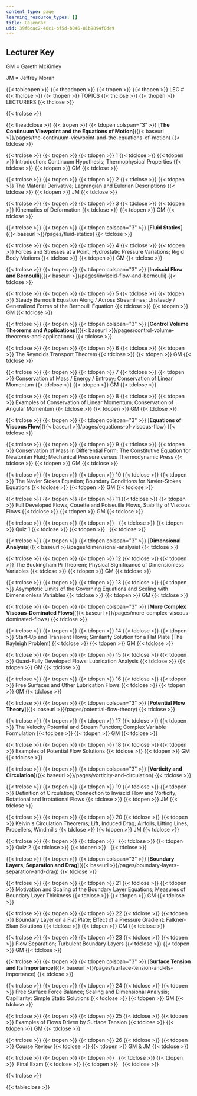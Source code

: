 ```yaml
---
content_type: page
learning_resource_types: []
title: Calendar
uid: 39f6cac2-40c1-bf5d-b046-81b9894f0de9
---
```


Lecturer Key
------------

GM = Gareth McKinley

JM = Jeffrey Moran

{{< tableopen >}}
{{< theadopen >}}
{{< tropen >}}
{{< thopen >}}
LEC #
{{< thclose >}}
{{< thopen >}}
TOPICS
{{< thclose >}}
{{< thopen >}}
LECTURERS
{{< thclose >}}

{{< trclose >}}

{{< theadclose >}}
{{< tropen >}}
{{< tdopen colspan="3" >}}
[**The Continuum Viewpoint and the Equations of Motion**]({{< baseurl >}}/pages/the-continuum-viewpoint-and-the-equations-of-motion)
{{< tdclose >}}

{{< trclose >}}
{{< tropen >}}
{{< tdopen >}}
1
{{< tdclose >}}
{{< tdopen >}}
Introduction: Continuum Hypothesis; Thermophysical Properties
{{< tdclose >}}
{{< tdopen >}}
GM
{{< tdclose >}}

{{< trclose >}}
{{< tropen >}}
{{< tdopen >}}
2
{{< tdclose >}}
{{< tdopen >}}
The Material Derivative; Lagrangian and Eulerian Descriptions
{{< tdclose >}}
{{< tdopen >}}
JM
{{< tdclose >}}

{{< trclose >}}
{{< tropen >}}
{{< tdopen >}}
3
{{< tdclose >}}
{{< tdopen >}}
Kinematics of Deformation
{{< tdclose >}}
{{< tdopen >}}
GM
{{< tdclose >}}

{{< trclose >}}
{{< tropen >}}
{{< tdopen colspan="3" >}}
[**Fluid Statics**]({{< baseurl >}}/pages/fluid-statics)
{{< tdclose >}}

{{< trclose >}}
{{< tropen >}}
{{< tdopen >}}
4
{{< tdclose >}}
{{< tdopen >}}
Forces and Stresses at a Point; Hydrostatic Pressure Variations; Rigid Body Motions
{{< tdclose >}}
{{< tdopen >}}
GM
{{< tdclose >}}

{{< trclose >}}
{{< tropen >}}
{{< tdopen colspan="3" >}}
[**Inviscid Flow and Bernoulli**]({{< baseurl >}}/pages/inviscid-flow-and-bernoulli)
{{< tdclose >}}

{{< trclose >}}
{{< tropen >}}
{{< tdopen >}}
5
{{< tdclose >}}
{{< tdopen >}}
Steady Bernoulli Equation Along / Across Streamlines; Unsteady / Generalized Forms of the Bernoulli Equation
{{< tdclose >}}
{{< tdopen >}}
GM
{{< tdclose >}}

{{< trclose >}}
{{< tropen >}}
{{< tdopen colspan="3" >}}
[**Control Volume Theorems and Applications**]({{< baseurl >}}/pages/control-volume-theorems-and-applications)
{{< tdclose >}}

{{< trclose >}}
{{< tropen >}}
{{< tdopen >}}
6
{{< tdclose >}}
{{< tdopen >}}
The Reynolds Transport Theorem
{{< tdclose >}}
{{< tdopen >}}
GM
{{< tdclose >}}

{{< trclose >}}
{{< tropen >}}
{{< tdopen >}}
7
{{< tdclose >}}
{{< tdopen >}}
Conservation of Mass / Energy / Entropy; Conservation of Linear Momentum
{{< tdclose >}}
{{< tdopen >}}
GM
{{< tdclose >}}

{{< trclose >}}
{{< tropen >}}
{{< tdopen >}}
8
{{< tdclose >}}
{{< tdopen >}}
Examples of Conservation of Linear Momentum; Conservation of Angular Momentum
{{< tdclose >}}
{{< tdopen >}}
GM
{{< tdclose >}}

{{< trclose >}}
{{< tropen >}}
{{< tdopen colspan="3" >}}
[**Equations of Viscous Flow**]({{< baseurl >}}/pages/equations-of-viscous-flow)
{{< tdclose >}}

{{< trclose >}}
{{< tropen >}}
{{< tdopen >}}
9
{{< tdclose >}}
{{< tdopen >}}
Conservation of Mass in Differential Form; The Constitutive Equation for Newtonian Fluid; Mechanical Pressure versus Thermodynamic Press
{{< tdclose >}}
{{< tdopen >}}
GM
{{< tdclose >}}

{{< trclose >}}
{{< tropen >}}
{{< tdopen >}}
10
{{< tdclose >}}
{{< tdopen >}}
The Navier Stokes Equation; Boundary Conditions for Navier-Stokes Equations
{{< tdclose >}}
{{< tdopen >}}
GM
{{< tdclose >}}

{{< trclose >}}
{{< tropen >}}
{{< tdopen >}}
11
{{< tdclose >}}
{{< tdopen >}}
Full Developed Flows, Couette and Poiseuille Flows, Stability of Viscous Flows
{{< tdclose >}}
{{< tdopen >}}
GM
{{< tdclose >}}

{{< trclose >}}
{{< tropen >}}
{{< tdopen >}}
 
{{< tdclose >}}
{{< tdopen >}}
Quiz 1
{{< tdclose >}}
{{< tdopen >}}
 
{{< tdclose >}}

{{< trclose >}}
{{< tropen >}}
{{< tdopen colspan="3" >}}
[**Dimensional Analysis**]({{< baseurl >}}/pages/dimensional-analysis)
{{< tdclose >}}

{{< trclose >}}
{{< tropen >}}
{{< tdopen >}}
12
{{< tdclose >}}
{{< tdopen >}}
The Buckingham Pi Theorem; Physical Significance of Dimensionless Variables
{{< tdclose >}}
{{< tdopen >}}
GM
{{< tdclose >}}

{{< trclose >}}
{{< tropen >}}
{{< tdopen >}}
13
{{< tdclose >}}
{{< tdopen >}}
Asymptotic Limits of the Governing Equations and Scaling with Dimensionless Variables
{{< tdclose >}}
{{< tdopen >}}
GM
{{< tdclose >}}

{{< trclose >}}
{{< tropen >}}
{{< tdopen colspan="3" >}}
[**More Complex Viscous-Dominated Flows**]({{< baseurl >}}/pages/more-complex-viscous-dominated-flows)
{{< tdclose >}}

{{< trclose >}}
{{< tropen >}}
{{< tdopen >}}
14
{{< tdclose >}}
{{< tdopen >}}
Start-Up and Transient Flows; Similarity Solution for a Flat Plate (The Rayleigh Problem)
{{< tdclose >}}
{{< tdopen >}}
GM
{{< tdclose >}}

{{< trclose >}}
{{< tropen >}}
{{< tdopen >}}
15
{{< tdclose >}}
{{< tdopen >}}
Quasi-Fully Developed Flows: Lubrication Analysis
{{< tdclose >}}
{{< tdopen >}}
GM
{{< tdclose >}}

{{< trclose >}}
{{< tropen >}}
{{< tdopen >}}
16
{{< tdclose >}}
{{< tdopen >}}
Free Surfaces and Other Lubrication Flows
{{< tdclose >}}
{{< tdopen >}}
GM
{{< tdclose >}}

{{< trclose >}}
{{< tropen >}}
{{< tdopen colspan="3" >}}
[**Potential Flow Theory**]({{< baseurl >}}/pages/potential-flow-theory)
{{< tdclose >}}

{{< trclose >}}
{{< tropen >}}
{{< tdopen >}}
17
{{< tdclose >}}
{{< tdopen >}}
The Velocity Potential and Stream Function; Complex Variable Formulation
{{< tdclose >}}
{{< tdopen >}}
GM
{{< tdclose >}}

{{< trclose >}}
{{< tropen >}}
{{< tdopen >}}
18
{{< tdclose >}}
{{< tdopen >}}
Examples of Potential Flow Solutions
{{< tdclose >}}
{{< tdopen >}}
GM
{{< tdclose >}}

{{< trclose >}}
{{< tropen >}}
{{< tdopen colspan="3" >}}
[**Vorticity and Circulation**]({{< baseurl >}}/pages/vorticity-and-circulation)
{{< tdclose >}}

{{< trclose >}}
{{< tropen >}}
{{< tdopen >}}
19
{{< tdclose >}}
{{< tdopen >}}
Definition of Circulation; Connection to Inviscid Flow and Vorticity; Rotational and Irrotational Flows
{{< tdclose >}}
{{< tdopen >}}
JM
{{< tdclose >}}

{{< trclose >}}
{{< tropen >}}
{{< tdopen >}}
20
{{< tdclose >}}
{{< tdopen >}}
Kelvin's Circulation Theorems; Lift, Induced Drag; Airfoils, Lifting Lines, Propellers, Windmills
{{< tdclose >}}
{{< tdopen >}}
JM
{{< tdclose >}}

{{< trclose >}}
{{< tropen >}}
{{< tdopen >}}
 
{{< tdclose >}}
{{< tdopen >}}
Quiz 2
{{< tdclose >}}
{{< tdopen >}}
 
{{< tdclose >}}

{{< trclose >}}
{{< tropen >}}
{{< tdopen colspan="3" >}}
[**Boundary Layers, Separation and Drag**]({{< baseurl >}}/pages/boundary-layers-separation-and-drag)
{{< tdclose >}}

{{< trclose >}}
{{< tropen >}}
{{< tdopen >}}
21
{{< tdclose >}}
{{< tdopen >}}
Motivation and Scaling of the Boundary Layer Equations; Measures of Boundary Layer Thickness
{{< tdclose >}}
{{< tdopen >}}
GM
{{< tdclose >}}

{{< trclose >}}
{{< tropen >}}
{{< tdopen >}}
22
{{< tdclose >}}
{{< tdopen >}}
Boundary Layer on a Flat Plate; Effect of a Pressure Gradient: Falkner-Skan Solutions
{{< tdclose >}}
{{< tdopen >}}
GM
{{< tdclose >}}

{{< trclose >}}
{{< tropen >}}
{{< tdopen >}}
23
{{< tdclose >}}
{{< tdopen >}}
Flow Separation; Turbulent Boundary Layers
{{< tdclose >}}
{{< tdopen >}}
GM
{{< tdclose >}}

{{< trclose >}}
{{< tropen >}}
{{< tdopen colspan="3" >}}
[**Surface Tension and Its Importance**]({{< baseurl >}}/pages/surface-tension-and-its-importance)
{{< tdclose >}}

{{< trclose >}}
{{< tropen >}}
{{< tdopen >}}
24
{{< tdclose >}}
{{< tdopen >}}
Free Surface Force Balance; Scaling and Dimensional Analysis; Capillarity: Simple Static Solutions
{{< tdclose >}}
{{< tdopen >}}
GM
{{< tdclose >}}

{{< trclose >}}
{{< tropen >}}
{{< tdopen >}}
25
{{< tdclose >}}
{{< tdopen >}}
Examples of Flows Driven by Surface Tension
{{< tdclose >}}
{{< tdopen >}}
GM
{{< tdclose >}}

{{< trclose >}}
{{< tropen >}}
{{< tdopen >}}
26
{{< tdclose >}}
{{< tdopen >}}
Course Review
{{< tdclose >}}
{{< tdopen >}}
GM & JM
{{< tdclose >}}

{{< trclose >}}
{{< tropen >}}
{{< tdopen >}}
 
{{< tdclose >}}
{{< tdopen >}}
 Final Exam
{{< tdclose >}}
{{< tdopen >}}
 
{{< tdclose >}}

{{< trclose >}}

{{< tableclose >}}